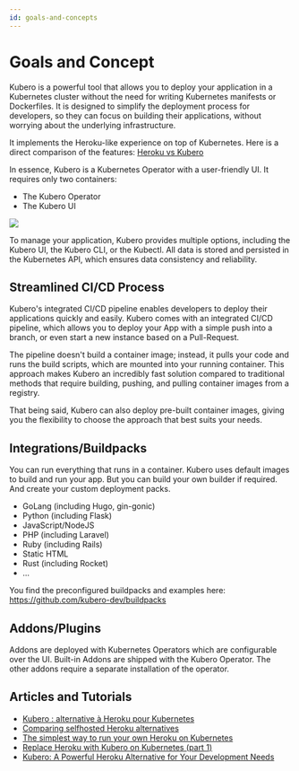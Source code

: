```yaml
---
id: goals-and-concepts
---
```



# Goals and Concept
Kubero is a powerful tool that allows you to deploy your application in a Kubernetes cluster without the need for writing Kubernetes manifests or Dockerfiles. It is designed to simplify the deployment process for developers, so they can focus on building their applications, without worrying about the underlying infrastructure.

It implements the Heroku-like experience on top of Kubernetes. Here is a direct comparison of the features:
[Heroku vs Kubero](comparison.md)

In essence, Kubero is a Kubernetes Operator with a user-friendly UI. It requires only two containers:
 - The Kubero Operator
 - The Kubero UI

<img src="https://raw.githubusercontent.com/kubero-dev/kubero/main/docs/img/highlevel.png" />

To manage your application, Kubero provides multiple options, including the Kubero UI, the Kubero CLI, or the Kubectl. All data is stored and persisted in the Kubernetes API, which ensures data consistency and reliability.

## Streamlined CI/CD Process
Kubero's integrated CI/CD pipeline enables developers to deploy their applications quickly and easily. Kubero comes with an integrated CI/CD pipeline, which allows you to deploy your App with a simple push into a branch, or even start a new instance based on a Pull-Request.

The pipeline doesn't build a container image; instead, it pulls your code and runs the build scripts, which are mounted into your running container. This approach makes Kubero an incredibly fast solution compared to traditional methods that require building, pushing, and pulling container images from a registry.

That being said, Kubero can also deploy pre-built container images, giving you the flexibility to choose the approach that best suits your needs.

## Integrations/Buildpacks

You can run everything that runs in a container. Kubero uses default images to build and run your app. But you can build your own builder if required. And create your custom deployment packs.

- GoLang (including Hugo, gin-gonic)
- Python (including Flask)
- JavaScript/NodeJS
- PHP (including Laravel)
- Ruby (including Rails)
- Static HTML
- Rust (including Rocket)
- ...


You find the preconfigured buildpacks and examples here:
https://github.com/kubero-dev/buildpacks

## Addons/Plugins
Addons are deployed with Kubernetes Operators which are configurable over the UI. Built-in Addons are shipped with the Kubero Operator. The other addons require a separate installation of the operator.

## Articles and Tutorials
 - [Kubero : alternative à Heroku pour Kubernetes](https://dev.to/deep75/kubero-alternative-a-heroku-pour-kubernetes--19am)
 - [Comparing selfhosted Heroku alternatives](https://dev.to/shoksuno/comparing-selfhosted-heroku-alternatives-249p)
 - [The simplest way to run your own Heroku on Kubernetes](https://dev.to/shoksuno/the-simplest-way-to-run-your-own-heroku-on-kubernetes-3l03)
 - [Replace Heroku with Kubero on Kubernetes (part 1)](https://dev.to/shoksuno/replace-heroku-with-kubero-on-kubernetes-2aoj)
 - [Kubero: A Powerful Heroku Alternative for Your Development Needs](https://medevel.com/kubero/)